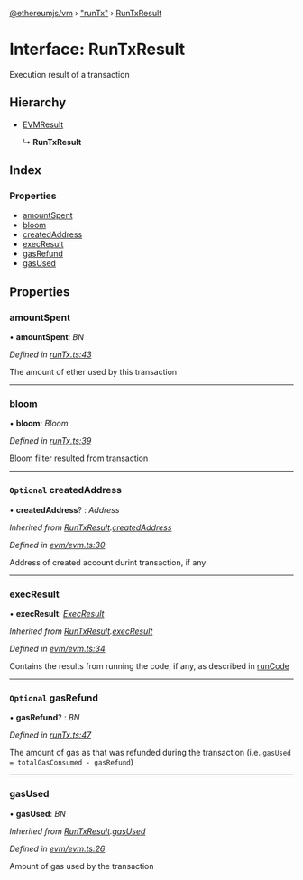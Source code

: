 [@ethereumjs/vm](../README.md) › ["runTx"](../modules/_runtx_.md) › [RunTxResult](_runtx_.runtxresult.md)

# Interface: RunTxResult

Execution result of a transaction

## Hierarchy

* [EVMResult](_evm_evm_.evmresult.md)

  ↳ **RunTxResult**

## Index

### Properties

* [amountSpent](_runtx_.runtxresult.md#amountspent)
* [bloom](_runtx_.runtxresult.md#bloom)
* [createdAddress](_runtx_.runtxresult.md#optional-createdaddress)
* [execResult](_runtx_.runtxresult.md#execresult)
* [gasRefund](_runtx_.runtxresult.md#optional-gasrefund)
* [gasUsed](_runtx_.runtxresult.md#gasused)

## Properties

###  amountSpent

• **amountSpent**: *BN*

*Defined in [runTx.ts:43](https://github.com/ethereumjs/ethereumjs-vm/blob/master/packages/vm/lib/runTx.ts#L43)*

The amount of ether used by this transaction

___

###  bloom

• **bloom**: *Bloom*

*Defined in [runTx.ts:39](https://github.com/ethereumjs/ethereumjs-vm/blob/master/packages/vm/lib/runTx.ts#L39)*

Bloom filter resulted from transaction

___

### `Optional` createdAddress

• **createdAddress**? : *Address*

*Inherited from [RunTxResult](_runtx_.runtxresult.md).[createdAddress](_runtx_.runtxresult.md#optional-createdaddress)*

*Defined in [evm/evm.ts:30](https://github.com/ethereumjs/ethereumjs-vm/blob/master/packages/vm/lib/evm/evm.ts#L30)*

Address of created account durint transaction, if any

___

###  execResult

• **execResult**: *[ExecResult](_evm_evm_.execresult.md)*

*Inherited from [RunTxResult](_runtx_.runtxresult.md).[execResult](_runtx_.runtxresult.md#execresult)*

*Defined in [evm/evm.ts:34](https://github.com/ethereumjs/ethereumjs-vm/blob/master/packages/vm/lib/evm/evm.ts#L34)*

Contains the results from running the code, if any, as described in [runCode](../classes/_index_.vm.md#runcode)

___

### `Optional` gasRefund

• **gasRefund**? : *BN*

*Defined in [runTx.ts:47](https://github.com/ethereumjs/ethereumjs-vm/blob/master/packages/vm/lib/runTx.ts#L47)*

The amount of gas as that was refunded during the transaction (i.e. `gasUsed = totalGasConsumed - gasRefund`)

___

###  gasUsed

• **gasUsed**: *BN*

*Inherited from [RunTxResult](_runtx_.runtxresult.md).[gasUsed](_runtx_.runtxresult.md#gasused)*

*Defined in [evm/evm.ts:26](https://github.com/ethereumjs/ethereumjs-vm/blob/master/packages/vm/lib/evm/evm.ts#L26)*

Amount of gas used by the transaction
